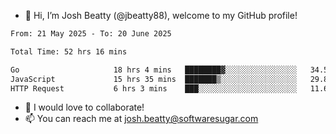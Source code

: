 - 👋 Hi, I’m Josh Beatty (@jbeatty88), welcome to my GitHub profile!

<!--START_SECTION:waka-->

```txt
From: 21 May 2025 - To: 20 June 2025

Total Time: 52 hrs 16 mins

Go                     18 hrs 4 mins   ████████▓░░░░░░░░░░░░░░░░   34.56 %
JavaScript             15 hrs 35 mins  ███████▒░░░░░░░░░░░░░░░░░   29.82 %
HTTP Request           6 hrs 3 mins    ███░░░░░░░░░░░░░░░░░░░░░░   11.60 %
```

<!--END_SECTION:waka-->

- 💞️ I would love to collaborate!
- 📫 You can reach me at josh.beatty@softwaresugar.com

<!---
jbeatty88/jbeatty88 is a ✨ special ✨ repository because its `README.md` (this file) appears on your GitHub profile.
You can click the Preview link to take a look at your changes.
--->

